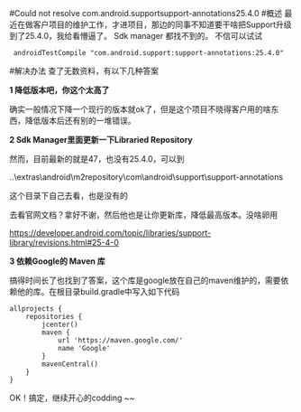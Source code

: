 #Could not resolve com.android.supportsupport-annotations25.4.0
#概述
最近在做客户项目的维护工作，才进项目，那边的同事不知道要干啥把Support升级到了25.4.0，我给看懵逼了。
Sdk manager 都找不到的。
不信可以试试

``` androidTestCompile "com.android.support:support-annotations:25.4.0"```

#解决办法
查了无数资料，有以下几种答案

<b>1 降低版本吧，你这个太高了</b>

确实一般情况下降一个现行的版本就ok了，但是这个项目不晓得客户用的啥东西，降低版本后还有别的一堆错误。

<b>2 Sdk Manager里面更新一下Libraried Repository</b>

然而，目前最新的就是47，也没有25.4.0，可以到  

..\extras\android\m2repository\com\android\support\support-annotations

这个目录下自己去看，也是没有的

去看官网文档？拿好不谢，然后他也是让你更新库，降低最高版本。没啥卵用

[https://developer.android.com/topic/libraries/support-library/revisions.html#25-4-0  ](https://developer.android.com/topic/libraries/support-library/revisions.html#25-4-0  )

<b>3 依赖Google的 Maven 库</b>

搞得时间长了也找到了答案，这个库是google放在自己的maven维护的，需要依赖他的库。在根目录build.gradle中写入如下代码

```
allprojects {
    repositories {
        jcenter()
        maven {
            url 'https://maven.google.com/'
            name 'Google'
        }
        mavenCentral()
    }
}

```

OK！搞定，继续开心的codding ~~